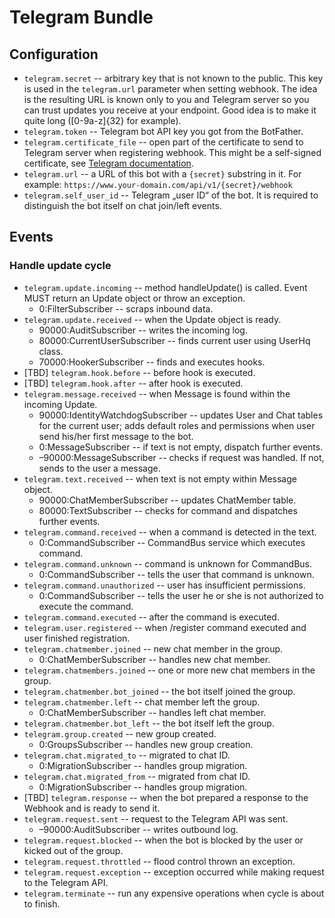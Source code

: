 # Telegram Bundle
## Configuration
  * `telegram.secret` -- arbitrary key that is not known to the public. This key is used in the
  `telegram.url` parameter when setting webhook. The idea is the resulting URL is known only to you and
  Telegram server so you can trust updates you receive at your endpoint. Good idea is to
   make it quite long ([0-9a-z]{32} for example).
  * `telegram.token` -- Telegram bot API key you got from the BotFather.
  * `telegram.certificate_file` -- open part of the certificate to send to Telegram server
  when registering webhook. This might be a self-signed certificate, see [Telegram documentation](https://core.telegram.org/bots/self-signed).
  * `telegram.url` -- a URL of this bot with a `{secret}` substring in it. For example:
  `https://www.your-domain.com/api/v1/{secret}/webhook`
  * `telegram.self_user_id` -- Telegram „user ID“ of the bot. It is required to distinguish
  the bot itself on chat join/left events.
  
## Events
### Handle update cycle
  * `telegram.update.incoming` -- method handleUpdate() is called. 
  Event MUST return an Update object or throw an exception.
    * 0:FilterSubscriber -- scraps inbound data.
  * `telegram.update.received` -- when the Update object is ready.
    * 90000:AuditSubscriber -- writes the incoming log.
    * 80000:CurrentUserSubscriber -- finds current user using 
    UserHq class.
    * 70000:HookerSubscriber -- finds and executes hooks.
  * [TBD] `telegram.hook.before` -- before hook is executed.
  * [TBD] `telegram.hook.after` -- after hook is executed.
  * `telegram.message.received` -- when Message is found within the incoming Update.
    * 90000:IdentityWatchdogSubscriber -- updates User and Chat tables for the current user;
    adds default roles and permissions when user send his/her first message to the bot.
    * 0:MessageSubscriber -- if text is not empty, dispatch further events.
    * –90000:MessageSubscriber -- checks if request was handled. If not, sends to the user a message.
  * `telegram.text.received` -- when text is not empty within Message object.
    * 90000:ChatMemberSubscriber -- updates ChatMember table.
    * 80000:TextSubscriber -- checks for command and dispatches further events.
  * `telegram.command.received` -- when a command is detected in the text.
    * 0:CommandSubscriber -- CommandBus service which executes command.
  * `telegram.command.unknown` -- command is unknown for CommandBus.
    * 0:CommandSubscriber -- tells the user that command is unknown.
  * `telegram.command.unauthorized` -- user has insufficient permissions.
    * 0:CommandSubscriber -- tells the user he or she is not authorized to execute the command.
  * `telegram.command.executed` -- after the command is executed.
  * `telegram.user.registered` -- when /register command executed and user finished registration.
  * `telegram.chatmember.joined` -- new chat member in the group.
    * 0:ChatMemberSubscriber -- handles new chat member.
  * `telegram.chatmembers.joined` -- one or more new chat members in the group.
  * `telegram.chatmember.bot_joined` -- the bot itself joined the group.
  * `telegram.chatmember.left` -- chat member left the group.
    * 0:ChatMemberSubscriber -- handles left chat member.
  * `telegram.chatmember.bot_left` -- the bot itself left the group.
  * `telegram.group.created` -- new group created.
    * 0:GroupsSubscriber -- handles new group creation.
  * `telegram.chat.migrated_to` -- migrated to chat ID.
    * 0:MigrationSubscriber -- handles group migration.
  * `telegram.chat.migrated_from` -- migrated from chat ID.
    * 0:MigrationSubscriber -- handles group migration.
  * [TBD] `telegram.response` -- when the bot prepared a response to the Webhook and is ready to send it.
  * `telegram.request.sent` -- request to the Telegram API was sent.
     * –90000:AuditSubscriber -- writes outbound log.
  * `telegram.request.blocked` -- when the bot is blocked by the user or kicked out of the group.
  * `telegram.request.throttled` -- flood control thrown an exception.
  * `telegram.request.exception` -- exception occurred while making request to the Telegram API.
  * `telegram.terminate` -- run any expensive operations when cycle is about to finish.
    
    